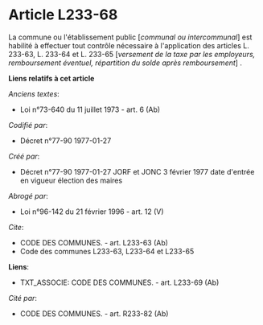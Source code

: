 # Article L233-68

La commune ou l'établissement public [*communal ou intercommunal*] est habilité à effectuer tout contrôle nécessaire à
l'application des articles L. 233-63, L. 233-64 et L. 233-65 [*versement de la taxe par les employeurs, remboursement
éventuel, répartition du solde après remboursement*] .

**Liens relatifs à cet article**

_Anciens textes_:

  - Loi n°73-640 du 11 juillet 1973 - art. 6 (Ab)

_Codifié par_:

  - Décret n°77-90 1977-01-27

_Créé par_:

  - Décret n°77-90 1977-01-27 JORF et JONC 3 février 1977 date d'entrée en vigueur élection des maires

_Abrogé par_:

  - Loi n°96-142 du 21 février 1996 - art. 12 (V)

_Cite_:

  - CODE DES COMMUNES. - art. L233-63 (Ab)
  - Code des communes L233-63, L233-64 et L233-65

**Liens**:

  - TXT_ASSOCIE: CODE DES COMMUNES. - art. L233-69 (Ab)

_Cité par_:

  - CODE DES COMMUNES. - art. R233-82 (Ab)
